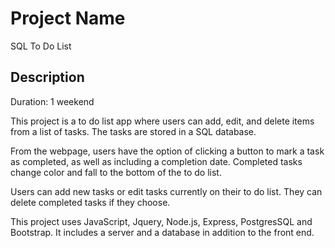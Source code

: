 # Project Name
SQL To Do List

## Description

Duration: 1 weekend

This project is a to do list app where users can add, edit, and delete items from a list of tasks. The tasks are stored in a SQL database. 

From the webpage, users have the option of clicking a button to mark a task as completed, as well as including a completion date. Completed tasks change color and fall to the bottom of the to do list. 

Users can add new tasks or edit tasks currently on their to do list. They can delete completed tasks if they choose. 

This project uses JavaScript, Jquery, Node.js, Express, PostgresSQL and Bootstrap. It includes a server and a database in addition to the front end.
